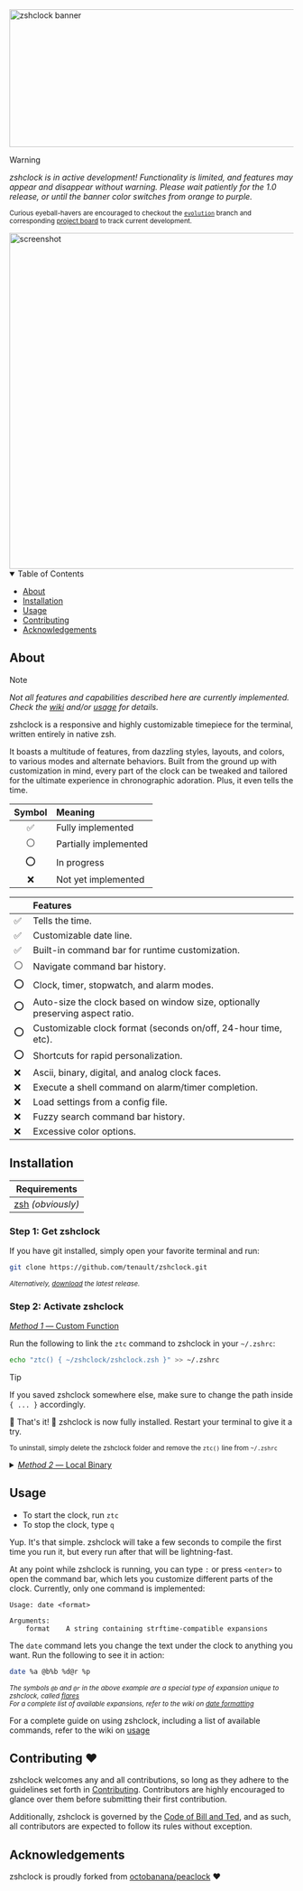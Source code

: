 [//]: # (                         dP                dP                   dP              )
[//]: # (                         88                88                   88              )
[//]: # (       d888888b .d8888b. 88d888b. .d8888b. 88 .d8888b. .d8888b. 88  .dP         )
[//]: # (          .d8P' Y8ooooo. 88'  `88 88'  `"" 88 88'  `88 88'  `"" 88888"          )
[//]: # (        .Y8P          88 88    88 88.  ... 88 88.  .88 88.  ... 88  `8b.        )
[//]: # (       d888888P `88888P' dP    dP `88888P' dP `88888P' `88888P' dP   `YP        )

[//]: # (                   copyright © 2025 Malakai Smith [[tenault]]                   )
[//]: # (                   originally forked from octobanana/peaclock                   )

[//]: # ( You discovered a secret! But, why are you looking at the README's source code? )

<img width="1284" height="244" alt="zshclock banner" src="https://github.com/user-attachments/assets/cc595c14-9f42-4f41-83ab-aacec4daed6d" />

> [!WARNING]
> _zshclock is in active development! Functionality is limited, and features may appear and disappear without warning._
> _Please wait patiently for the 1.0 release, or until the banner color switches from orange to purple._
>
> <sub>Curious eyeball-havers are encouraged to checkout the [`evolution`](https://github.com/tenault/zshclock/tree/evolution) branch and corresponding [project board](https://github.com/users/tenault/projects/3) to track current development.</sub>

<img width="1018" height="595" alt="screenshot" src="https://github.com/user-attachments/assets/7c650712-aec6-4602-aa60-22e2c04250d5" />

<details open>
<summary>Table of Contents</summary>

- [About](#about)
- [Installation](#installation)
- [Usage](#usage)
- [Contributing](#contributing-)
- [Acknowledgements](#acknowledgements)

</details>

## About

> [!NOTE]
> _Not all features and capabilities described here are currently implemented. Check the [wiki](https://github.com/tenault/zshclock/wiki) and/or [usage](https://github.com/tenault/zshclock/wiki/Usage) for details._

zshclock is a responsive and highly customizable timepiece for the terminal, written entirely in native zsh.

It boasts a multitude of features, from dazzling styles, layouts, and colors, to various modes and alternate behaviors.
Built from the ground up with customization in mind, every part of the clock can be tweaked and tailored for the ultimate experience in chronographic adoration.
Plus, it even tells the time.

Symbol | Meaning
:---: | :---
:white_check_mark: | Fully implemented
:white_circle: | Partially implemented
:o: | In progress
:x: | Not yet implemented

|| Features |
--- | :---
:white_check_mark: | Tells the time.
:white_check_mark: | Customizable date line.
:white_check_mark: | Built-in command bar for runtime customization.
:white_circle: | Navigate command bar history.
:o: | Clock, timer, stopwatch, and alarm modes.
:o: | Auto-size the clock based on window size, optionally preserving aspect ratio.
:o: | Customizable clock format (seconds on/off, 24-hour time, etc).
:o: | Shortcuts for rapid personalization.
:x: | Ascii, binary, digital, and analog clock faces.
:x: | Execute a shell command on alarm/timer completion.
:x: | Load settings from a config file.
:x: | Fuzzy search command bar history.
:x: | Excessive color options.

## Installation

| Requirements |
| --- |
| [zsh](https://www.zsh.org/) _(obviously)_ |

### Step 1: Get zshclock

If you have git installed, simply open your favorite terminal and run:
```zsh
git clone https://github.com/tenault/zshclock.git
```
<sup>_Alternatively, [download](https://github.com/tenault/zshclock/releases/tag/v0.2) the latest release._</sup>

### Step 2: Activate zshclock

<ins>_Method 1_ — Custom Function</ins>

Run the following to link the `ztc` command to zshclock in your `~/.zshrc`:
```zsh
echo "ztc() { ~/zshclock/zshclock.zsh }" >> ~/.zshrc
```
> [!TIP]
> If you saved zshclock somewhere else, make sure to change the path inside `{ ... }` accordingly.

:tada: That's it! :tada: zshclock is now fully installed. Restart your terminal to give it a try.

<sup>To uninstall, simply delete the zshclock folder and remove the `ztc()` line from `~/.zshrc`</sup>

<details>
<summary><ins><i>Method 2</i> — Local Binary</ins></summary>

Alternatively, the following set of commands will create a local bin folder and add zshclock to it:
```zsh
mkdir -p ~/.local/bin                          # Creates a local bin folder if one doesn't already exist
cp ~/zshclock/zshclock.zsh ~/.local/bin/ztc    # Copies zshclock into the local bin
echo "path+=~/.local/bin" >> ~/.zshrc          # Adds the local bin to the system PATH

rm -r ~/zshclock                               # Optional, removes the source folder
```

:tada: zshclock is now fully installed! :tada: Restart your terminal to give it a try.

<sub>To uninstall, simply delete the `ztc` program from `~/.local/bin`:</sub>
```zsh
rm ~/.local/bin/ztc
```
<sup>To remove the local bin folder entirely, delete `~/.local/bin` and remove the `path+=...` line in `~/.zshrc`</sup>

</details>

## Usage

- To start the clock, run `ztc`
- To stop the clock, type `q`

Yup. It's that simple.
zshclock will take a few seconds to compile the first time you run it, but every run after that will be lightning-fast.

At any point while zshclock is running, you can type `:` or press `<enter>` to open the command bar, which lets you customize different parts of the clock.
Currently, only one command is implemented:

```
Usage: date <format>

Arguments:
    format    A string containing strftime-compatible expansions
```

The `date` command lets you change the text under the clock to anything you want. Run the following to see it in action:
```zsh
date %a @b%b %d@r %p
```
<sup>_The symbols `@b` and `@r` in the above example are a special type of expansion unique to zshclock, called [flares](https://github.com/tenault/zshclock/wiki/Flaring)_</sup> \
<sup>_For a complete list of available expansions, refer to the wiki on [date formatting](https://github.com/tenault/zshclock/wiki/Date-Formatting)_</sup>

For a complete guide on using zshclock, including a list of available commands, refer to the wiki on [usage](https://github.com/tenault/zshclock/wiki/Usage)

## Contributing ♥

zshclock welcomes any and all contributions, so long as they adhere to the guidelines set forth in [Contributing](.github/CONTRIBUTING.md).
Contributors are highly encouraged to glance over them before submitting their first contribution.

Additionally, zshclock is governed by the [Code of Bill and Ted](.github/CODE_OF_CONDUCT.md), and as such, all contributors are expected to follow its rules without exception.

## Acknowledgements

zshclock is proudly forked from  [octobanana/peaclock](https://github.com/octobanana/peaclock) ♥

